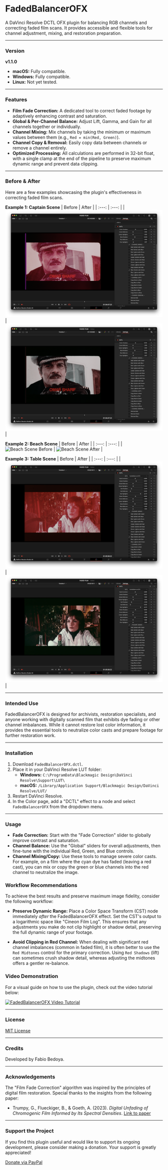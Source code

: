 # FadedBalancerOFX

A DaVinci Resolve DCTL OFX plugin for balancing RGB channels and correcting faded film scans. It provides accessible and flexible tools for channel adjustment, mixing, and restoration preparation.

---

### Version

**v1.1.0**
-   **macOS:** Fully compatible.
-   **Windows:** Fully compatible.
-   **Linux:** Not yet tested.

---

### Features

-   **Film Fade Correction:** A dedicated tool to correct faded footage by adaptively enhancing contrast and saturation.
-   **Global & Per-Channel Balance:** Adjust Lift, Gamma, and Gain for all channels together or individually.
-   **Channel Mixing:** Mix channels by taking the minimum or maximum values between them (e.g., `Red = min(Red, Green)`).
-   **Channel Copy & Removal:** Easily copy data between channels or remove a channel entirely.
-   **Optimized Processing:** All calculations are performed in 32-bit float, with a single clamp at the end of the pipeline to preserve maximum dynamic range and prevent data clipping.

---

### Before & After

Here are a few examples showcasing the plugin's effectiveness in correcting faded film scans.

**Example 1: Captain Scene**
| Before | After |
| :---: | :---: |
| ![Captain Scene Before](assets/captain_before.png) | ![Captain Scene After](assets/captain_after.png) |

**Example 2: Beach Scene**
| Before | After |
| :---: | :---: |
| ![Beach Scene Before](assets/beach_before.png) | ![Beach Scene After](assets/beach_after.png) |

**Example 3: Table Scene**
| Before | After |
| :---: | :---: |
| ![Table Scene Before](assets/table_before.png) | ![Table Scene After](assets/table_after.png) |

---

### Intended Use

FadedBalancerOFX is designed for archivists, restoration specialists, and anyone working with digitally scanned film that exhibits dye fading or other channel imbalances. While it cannot restore lost color information, it provides the essential tools to neutralize color casts and prepare footage for further restoration work.

---

### Installation

1.  Download `FadedBalancerOFX.dctl`.
2.  Place it in your DaVinci Resolve LUT folder:
    -   **Windows:** `C:\ProgramData\Blackmagic Design\DaVinci Resolve\Support\LUT\`
    -   **macOS:** `/Library/Application Support/Blackmagic Design/DaVinci Resolve/LUT/`
3.  Restart DaVinci Resolve.
4.  In the Color page, add a "DCTL" effect to a node and select `FadedBalancerOFX` from the dropdown menu.

---

### Usage

-   **Fade Correction:** Start with the "Fade Correction" slider to globally improve contrast and saturation.
-   **Channel Balance:** Use the "Global" sliders for overall adjustments, then fine-tune with the individual Red, Green, and Blue controls.
-   **Channel Mixing/Copy:** Use these tools to manage severe color casts. For example, on a film where the cyan dye has faded (leaving a red cast), you can mix or copy the green or blue channels into the red channel to neutralize the image.

### Workflow Recommendations

To achieve the best results and preserve maximum image fidelity, consider the following workflow:

*   **Preserve Dynamic Range:** Place a Color Space Transform (CST) node immediately *after* the FadedBalancerOFX effect. Set the CST's output to a logarithmic space like "Cineon Film Log". This ensures that any adjustments you make do not clip highlight or shadow detail, preserving the full dynamic range of your footage.

*   **Avoid Clipping in Red Channel:** When dealing with significant red channel imbalances (common in faded film), it is often better to use the `Red Midtones` control for the primary correction. Using `Red Shadows` (lift) can sometimes crush shadow detail, whereas adjusting the midtones offers a gentler re-balance.

### Video Demonstration

For a visual guide on how to use the plugin, check out the video tutorial below:

[![FadedBalancerOFX Video Tutorial](https://img.youtube.com/vi/ATPkq5BHs-A/maxresdefault.jpg)](https://youtu.be/ATPkq5BHs-A)

---

### License

[MIT License](LICENSE)

---

### Credits

Developed by Fabio Bedoya.

---

### Acknowledgements

The "Film Fade Correction" algorithm was inspired by the principles of digital film restoration. Special thanks to the insights from the following paper:

-   Trumpy, G., Flueckiger, B., & Goeth, A. (2023). *Digital Unfading of Chromogenic Film Informed by Its Spectral Densities*. [Link to paper](https://ntnuopen.ntnu.no/ntnu-xmlui/handle/11250/3101572)

---

### Support the Project

If you find this plugin useful and would like to support its ongoing development, please consider making a donation. Your support is greatly appreciated!

[Donate via PayPal](https://paypal.me/fabiocolor)
